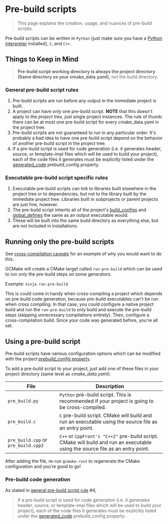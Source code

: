 # Pre-build scripts

> This page explains the creation, usage, and nuances of pre-build scripts.

Pre-build scripts can be written in `Python` (just make sure you have a
[Python interpreter](https://www.python.org/downloads/) installed), `C`, and `C++`.

## Things to Keep in Mind

> **Pre-build script working directory is always the project directory**
> **(Same directory as your cmake_data.yaml)**, not the build directory.

### General pre-build script rules

1. Pre-build scripts are run before any output in the immediate project is built.
2. A project can have only one pre-build script. **NOTE** that this doesn't apply to the *project tree*,
  just single project instances. The rule of thumb: there can be at most one pre-build script for every
  cmake_data.yaml in the project tree.
3. Pre-build scripts are not guaranteed to run in any particular order. It's probably a bad idea to have
  one pre-build script depend on the behavior of another pre-build script in the project tree.
4. If a pre-build script is used for code generation (i.e. it generates header, source, or template-impl
  files which will be used to build your project), each of the code files it generates must be explicitly
  listed under the [generated_code](cmake_data_config/properties/prebuild_config.md#generated_code)
  prebuild_config property.

### Executable pre-build script specific rules

1. Executable pre-build scripts can link to libraries built elsewhere in the
  project tree or to dependencies, but not to the library built by the immediate project tree. Libraries
  built in subprojects or parent projects are just fine, however.
2. The pre-build script inherits all of the project's
  [build_configs](cmake_data_config/properties/properties_list.md#build_configs) and
  [global_defines](cmake_data_config/properties/properties_list.md#global_defines) the same as an output
  executable would.
3. These will be built into the same build directory as everything else, but are not included in installations.

## Running only the pre-build scripts

See [cross-compilation caveats](cross_compilation.md#caveats) for an example of why you would want to do this.

GCMake will create a CMake target called `run-pre-build` which can be used to run only the pre-build
steps on some generators.

Example: `ninja run-pre-build`

This is could come in handy when cross-compiling a project which depends
on pre-build code generation, because pre-build executables can't be run when cross compiling.
In that case, you could configure a native project build and run the `run-pre-build` to only build
and execute the pre-build steps (skipping unnecessary compilations entirely). Then, configure a
cross-compilation build. Since your code was generated before, you're all set.

## Using a pre-build script

Pre-build scripts have various configuration options which can be modified with the
project [*prebuild_config* property](cmake_data_config/properties/properties_list.md#prebuild_config).

To add a pre-build script to your project, just add one of these files in your project directory (same
level as *cmake_data.yaml*):

| File | Description |
| ---- | ----------- |
| `pre_build.py` | `Python` pre-build script. This is recommended if your project is going to be cross-compiled. |
| `pre_build.c` | `C` pre-build script. CMake will build and run an executable using the source file as an entry point. |
| `pre_build.cpp` or `pre_build.cpp2` | `C++` or `CppFront's "C++2"` pre-build script. CMake will build and run an executable using the source file as an entry point. |

After adding the file, re-run `gcmake-rust` to regenerate the CMake configuration and you're good to go!

### Pre-build code generation

As stated in [general pre-build script rule](#general-pre-build-script-rules) #4, 

> If a pre-build script is used for code generation (i.e. it generates header, source, or template-impl
> files which will be used to build your project), each of the code files it generates must be explicitly
> listed under the [generated_code](cmake_data_config/properties/prebuild_config.md#generated_code)
> prebuild_config property.

